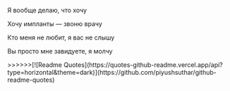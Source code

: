 <p>Я вообще делаю, что хочу</p>
<p>Хочу импланты — звоню врачу</p>
<p>Кто меня не любит, я вас не слышу</p>
<p>Вы просто мне завидуете, я молчу</p>
>>>>>>[![Readme Quotes](https://quotes-github-readme.vercel.app/api?type=horizontal&theme=dark)](https://github.com/piyushsuthar/github-readme-quotes)

